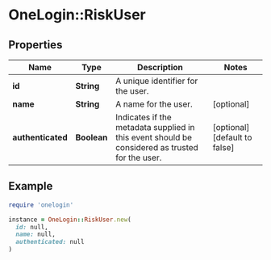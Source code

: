 # OneLogin::RiskUser

## Properties

| Name | Type | Description | Notes |
| ---- | ---- | ----------- | ----- |
| **id** | **String** | A unique identifier for the user. |  |
| **name** | **String** | A name for the user. | [optional] |
| **authenticated** | **Boolean** | Indicates if the metadata supplied in this event should be considered as trusted for the user. | [optional][default to false] |

## Example

```ruby
require 'onelogin'

instance = OneLogin::RiskUser.new(
  id: null,
  name: null,
  authenticated: null
)
```

